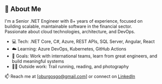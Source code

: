 ## 👋 About Me

I'm a Senior .NET Engineer with 8+ years of experience, focused on building scalable, maintainable software in the financial sector.  
Passionate about cloud technologies, architecture, and DevOps.  

- 💻 Tech: .NET Core, C#, Azure, REST APIs, SQL Server, Angular, React  
- ☁️ Learning: Azure DevOps, Kubernetes, GitHub Actions  
- 🎯 Goals: Work with international teams, learn from great engineers, and build meaningful systems  
- 🏃‍♂️ Outside work: Trail running, reading, and photography

📫 Reach me at [oburgosgo@gmail.com] or connect on [LinkedIn](https://www.linkedin.com/in/oscar-burgos-gonzalez-723525129/)
